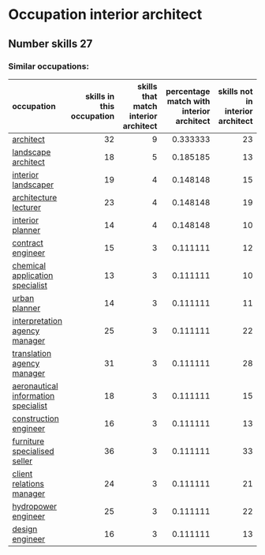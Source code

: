 # Occupation interior architect
## Number skills 27
### Similar occupations:
| occupation                                                                    |   skills in this occupation |   skills that match interior architect |   percentage match with interior architect |   skills not in interior architect |
|:------------------------------------------------------------------------------|----------------------------:|---------------------------------------:|-------------------------------------------:|-----------------------------------:|
| [architect](architect.md)                                                     |                          32 |                                      9 |                                   0.333333 |                                 23 |
| [landscape architect](landscape_architect.md)                                 |                          18 |                                      5 |                                   0.185185 |                                 13 |
| [interior landscaper](interior_landscaper.md)                                 |                          19 |                                      4 |                                   0.148148 |                                 15 |
| [architecture lecturer](architecture_lecturer.md)                             |                          23 |                                      4 |                                   0.148148 |                                 19 |
| [interior planner](interior_planner.md)                                       |                          14 |                                      4 |                                   0.148148 |                                 10 |
| [contract engineer](contract_engineer.md)                                     |                          15 |                                      3 |                                   0.111111 |                                 12 |
| [chemical application specialist](chemical_application_specialist.md)         |                          13 |                                      3 |                                   0.111111 |                                 10 |
| [urban planner](urban_planner.md)                                             |                          14 |                                      3 |                                   0.111111 |                                 11 |
| [interpretation agency manager](interpretation_agency_manager.md)             |                          25 |                                      3 |                                   0.111111 |                                 22 |
| [translation agency manager](translation_agency_manager.md)                   |                          31 |                                      3 |                                   0.111111 |                                 28 |
| [aeronautical information specialist](aeronautical_information_specialist.md) |                          18 |                                      3 |                                   0.111111 |                                 15 |
| [construction engineer](construction_engineer.md)                             |                          16 |                                      3 |                                   0.111111 |                                 13 |
| [furniture specialised seller](furniture_specialised_seller.md)               |                          36 |                                      3 |                                   0.111111 |                                 33 |
| [client relations manager](client_relations_manager.md)                       |                          24 |                                      3 |                                   0.111111 |                                 21 |
| [hydropower engineer](hydropower_engineer.md)                                 |                          25 |                                      3 |                                   0.111111 |                                 22 |
| [design engineer](design_engineer.md)                                         |                          16 |                                      3 |                                   0.111111 |                                 13 |
